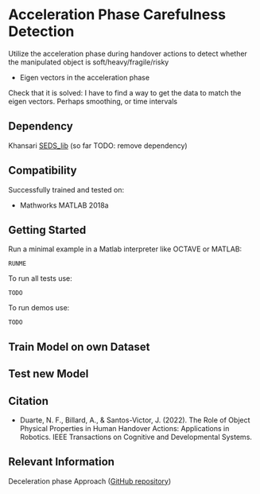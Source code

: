 # Acceleration Phase Carefulness Detection
Utilize the acceleration phase during handover actions to detect whether the manipulated object is soft/heavy/fragile/risky 

- Eigen vectors in the acceleration phase

Check that it is solved:
I have to find a way to get the data to match the eigen vectors. Perhaps smoothing, or time intervals

## Dependency
Khansari [SEDS_lib](https://cs.stanford.edu/people/khansari/DSMotions.html)  (so far TODO: remove dependency)

## Compatibility

Successfully trained and tested on:
* Mathworks MATLAB 2018a

## Getting Started
Run a minimal example in a Matlab interpreter like OCTAVE or MATLAB:
```
RUNME
```
To run all tests use:
```
TODO
```
To run demos use:
```
TODO
```

## Train Model on own Dataset

## Test new Model 

## Citation

* Duarte, N. F., Billard, A., & Santos-Victor, J. (2022). The Role of Object Physical Properties in Human Handover Actions: Applications in Robotics. IEEE Transactions on Cognitive and Developmental Systems.

## Relevant Information
Deceleration phase Approach ([GitHub repository](https://github.com/NunoDuarte/carefull-detection))
